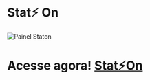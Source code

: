 # Stat⚡️   On
![Painel Staton](https://image.prntscr.com/image/dTKXfvNMR3eyOiL74vBccw.jpg)

# Acesse agora! [Stat⚡️On]() #
